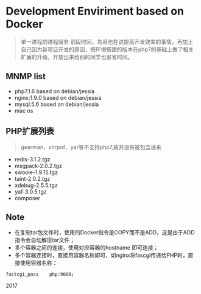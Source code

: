 # Development Enviriment based on Docker
>单一进程的进程服务
前段时间，鸟哥也在说提高开发效率的事情，再加上自己因为新项目开发的原因，把环境搭建的版本在php7的基础上做了相关扩展的升级。开放出来给别的同学也省省时间。
## MNMP list 
- php7.1.6 based on debian/jessia
- nginx:1.9.0 based on debian/jessia
- mysql:5.6 based on debian/jessia
- mac os 

## PHP扩展列表

>gearman、xhrpof、yar等不支持php7,故并没有被包含进来

- redis-3.1.2.tgz
- msgpack-2.0.2.tgz
- swoole-1.9.15.tgz
- taint-2.0.2.tgz
- xdebug-2.5.5.tgz
- yaf-3.0.5.tgz
- composer


##  Note
- 在复制tar包文件时，使用的Docker指令是COPY而不是ADD，这是由于ADD指令会自动解压tar文件；
- 多个容器之间的连接，使用对应容器的hostname 即可连接；
- 多个容器连接时，直接用容器名称即可，如nginx将fascgi传递给PHP时，直接使用容器名称：
```
fastcgi_pass    php:9000;
```

2017